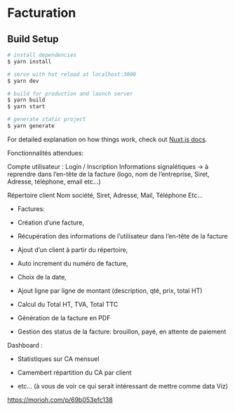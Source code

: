 # Facturation

## Build Setup

```bash
# install dependencies
$ yarn install

# serve with hot reload at localhost:3000
$ yarn dev

# build for production and launch server
$ yarn build
$ yarn start

# generate static project
$ yarn generate
```

For detailed explanation on how things work, check out [Nuxt.js docs](https://nuxtjs.org).

Fonctionnalités attendues: 
	
Compte utilisateur : 
        Login / Inscription
		Informations signalétiques -> à reprendre dans l’en-tête de la facture (logo, nom de l’entreprise, Siret, Adresse, téléphone, email etc…)
	
Répertoire client
        Nom société,
		Siret,
		Adresse,
		Mail,
		Téléphone
		Etc…
	
- Factures: 

- Création d’une facture,

- Récupération des informations de l’utilisateur dans l’en-tête de la facture

- Ajout d’un client à partir du répertoire,

- Auto increment du numéro de facture,

- Choix de la date,

- Ajout ligne par ligne de montant (description, qté, prix, total HT)

- Calcul du Total HT, TVA, Total TTC

- Génération de la facture en PDF

- Gestion des status de la facture: brouillon, payé, en attente de paiement

	
Dashboard : 

- Statistiques sur CA mensuel 

- Camembert répartition du CA par client 

- etc… (à vous de voir ce qui serait intéressant de mettre comme data Viz)


https://morioh.com/p/69b053efc138
